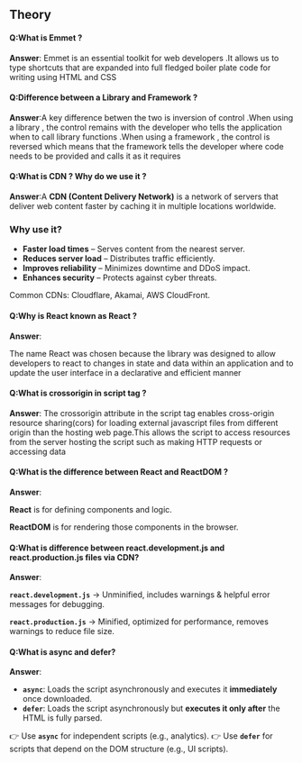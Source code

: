 ## Theory 

#### Q:What is Emmet ? 

**Answer**: Emmet is an essential toolkit for web developers .It allows us to type shortcuts that are expanded into full fledged boiler plate code for writing using HTML and CSS

#### Q:Difference between a Library and Framework ? 

**Answer**:A key difference betwen the two is inversion of control .When using a library , the control remains with the developer who tells the application when to call library functions .When using a framework , the control is reversed which means that the framework tells the developer where code needs to be provided and calls it as it requires

#### Q:What is CDN ? Why do we use it ? 

**Answer**:A **CDN (Content Delivery Network)** is a network of servers that deliver web content faster by caching it in multiple locations worldwide.

### **Why use it?**

- **Faster load times** – Serves content from the nearest server.
- **Reduces server load** – Distributes traffic efficiently.
- **Improves reliability** – Minimizes downtime and DDoS impact.
- **Enhances security** – Protects against cyber threats.

Common CDNs: Cloudflare, Akamai, AWS CloudFront.

#### Q:Why is React known as React ? 

**Answer**:

The name React was chosen because the library was designed to allow developers to react to changes in state and data within an application and to update the user interface in a declarative and efficient manner

#### Q:What is crossorigin in script tag ? 

**Answer**: The crossorigin attribute in the script tag enables cross-origin resource sharing(cors) for loading external javascript files from different origin than the hosting web page.This allows the script to access resources from the server hosting the script such as making HTTP requests or accessing data

#### Q:What is the difference between React and ReactDOM ?

**Answer**:

**React** is for defining components and logic.

**ReactDOM** is for rendering those components in the browser.

#### Q:What is difference between react.development.js and react.production.js files via CDN?

**Answer**:

**`react.development.js`** → Unminified, includes warnings & helpful error messages for debugging.

**`react.production.js`** → Minified, optimized for performance, removes warnings to reduce file size.

#### Q:What is async and defer?

**Answer**:

- **`async`**: Loads the script asynchronously and executes it **immediately** once downloaded.
- **`defer`**: Loads the script asynchronously but **executes it only after** the HTML is fully parsed.

👉 Use **`async`** for independent scripts (e.g., analytics).
👉 Use **`defer`** for scripts that depend on the DOM structure (e.g., UI scripts).

